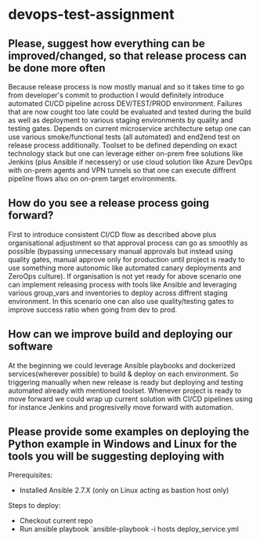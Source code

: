 # devops-test-assignment
## Please, suggest how everything can be improved/changed, so that release process can be done more often
Because release process is now mostly manual and so it takes time to go from developer's commit to production I would definitely introduce automated CI/CD pipeline across DEV/TEST/PROD environment. Failures that are now cought too late could be evaluated and tested during the build as well as deployment to various staging environments by quality and testing gates. Depends on current microservice architecture setup one can use various smoke/functional tests (all automated) and end2end test on release process additionally. Toolset to be defined depending on exact technology stack but one can leverage either on-prem free solutions like Jenkins (plus Ansible if necessery) or use cloud solution like Azure DevOps with on-prem agents and VPN tunnels so that one can execute diffrent pipeline flows also on on-prem target environments.

## How do you see a release process going forward?
First to introduce consistent CI/CD flow as described above plus organisational adjustment so that approval process can go as smoothly as possible (bypassing unnecessary manual approvals but instead using quality gates, manual approve only for production until project is ready to use something more autonomic like automated canary deployments and ZeroOps culture).
If organisation is not yet ready for above scenario one can implement releasing process with tools like Ansible and leveraging various group_vars and inventories to deploy across diffrent staging environment. In this scenario one can also use quality/testing gates to improve success ratio when going from dev to prod.

## How can we improve build and deploying our software
At the beginning we could leverage Ansible playbooks and dockerized services(wherever possible) to build & deploy on each environment. So triggering manually when new release is ready but deploying and testing automated already with mentioned toolset. Whenever project is ready to move forward we could wrap up current solution with CI/CD pipelines using for instance Jenkins and progresivelly move forward with automation.

## Please provide some examples on deploying the Python example in Windows and Linux for the tools you will be suggesting deploying with
Prerequisites:
* Installed Ansible 2.7.X (only on Linux acting as bastion host only)

Steps to deploy:
* Checkout current repo
* Run ansible playbook `ansible-playbook -i hosts deploy_service.yml
